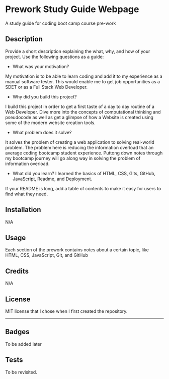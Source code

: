 # Prework Study Guide Webpage
A study guide for coding boot camp course pre-work

## Description

Provide a short description explaining the what, why, and how of your project. Use the following questions as a guide:

- What was your motivation?

My motivation is to be able to learn coding and add it to my experience as a manual software tester. This would enable me to get job opportunities as a SDET or as a Full Stack Web Developer.

- Why did you build this project? 

I build this project in order to get a first taste of a day to day routine of a Web Developer. Dive more into the concepts of computational thinking and pseudocode as well as get a glimpse of how a Website is created using some of the modern website creation tools.

- What problem does it solve?

It solves the problem of creating a web application to solving real-world problem. The problem here is reducing the information overload that an average coding bootcamp student experience. Puttong down notes through my bootcamp journey will go along way in solving the problem of information overload.

- What did you learn?
I learned the basics of HTML, CSS, Gits, GitHub, JavaScript, Readme, and Deployment.

If your README is long, add a table of contents to make it easy for users to find what they need.

## Installation

N/A

## Usage

Each section of the prework contains notes about a certain topic, like HTML, CSS, JavaScript, Git, and GitHub 


## Credits

N/A


## License

MIT license that I chose when I first created the repository.

---

## Badges

To be added later



## Tests

To be revisited.
